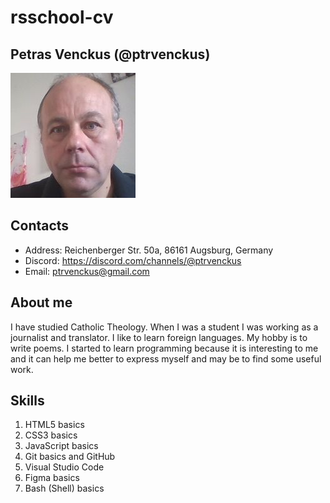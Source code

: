 # rsschool-cv

## Petras Venckus (@ptrvenckus)

![Petras Venckus photo](./photo.jpg)

## Contacts

* Address: Reichenberger Str. 50a, 86161 Augsburg, Germany
* Discord: https://discord.com/channels/@ptrvenckus
* Email: ptrvenckus@gmail.com

## About me

I have studied Catholic Theology. When I was a student I was working as a journalist and translator. I like to learn foreign languages. My hobby is to write poems. I started to learn programming because it is interesting to me and it can help me better to express myself and may be to find some useful work.

## Skills

1. HTML5 basics
2. CSS3 basics
3. JavaScript basics
4. Git basics and GitHub 
5. Visual Studio Code
6. Figma basics
7. Bash (Shell) basics



